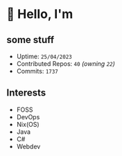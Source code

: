 # 👋 Hello, I'm 

## some stuff

- Uptime: `25/04/2023`
- Contributed Repos: `40` *(owning `22`)*
- Commits: `1737`

## Interests

- FOSS
- DevOps
- Nix(OS)
- Java
- C#
- Webdev
